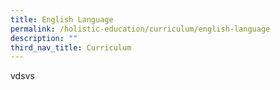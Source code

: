 ```yaml
---
title: English Language
permalink: /holistic-education/curriculum/english-language
description: ""
third_nav_title: Curriculum
---
```

vdsvs